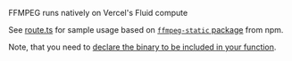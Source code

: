 FFMPEG runs natively on Vercel's Fluid compute

See [route.ts](https://github.com/vercel-labs/ffmpeg-demo/blob/main/app/convert/route.ts) for sample usage based on [`ffmpeg-static` package](https://www.npmjs.com/package/ffmpeg-static) from npm.

Note, that you need to [declare the binary to be included in your function](https://github.com/vercel-labs/ffmpeg-demo/blob/main/next.config.ts#L7).

